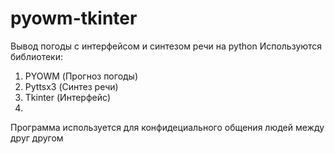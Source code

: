 # pyowm-tkinter
Вывод погоды с интерфейсом и синтезом речи на python
Используются библиотеки:
1. PYOWM (Прогноз погоды)
2. Pyttsx3 (Синтез речи)
3. Tkinter (Интерфейс)
4. 
Программа используется для конфидециального общения людей между друг другом
